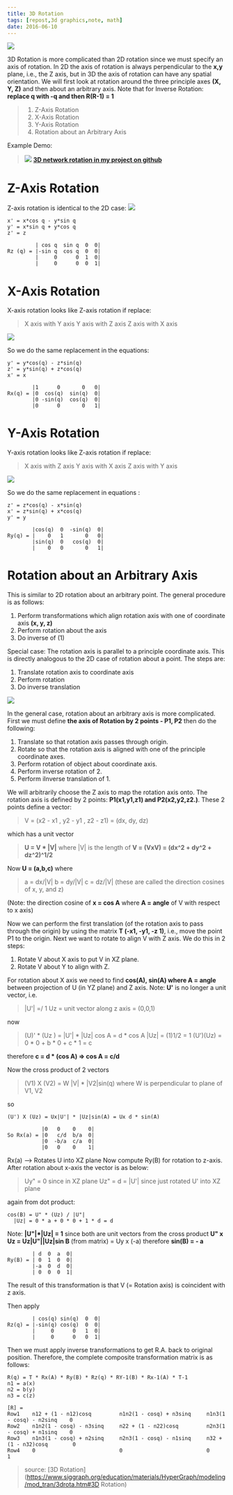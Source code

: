 ```yaml
---
title: 3D Rotation
tags: [repost,3d graphics,note, math]
date: 2016-06-10
---
```


![](https://raw.githubusercontent.com/xieguigang/VisualBasic_AppFramework/master/Datavisualization/Microsoft.VisualBasic.Imaging/Drawing3D/images/feature.jpg)

3D Rotation is more complicated than 2D rotation since we must specify an axis of rotation. In 2D the axis of rotation is always perpendicular to the **x,y** plane, i.e., the Z axis, but in 3D the axis of rotation can have any spatial orientation. We will first look at rotation around the three principle axes **(X, Y, Z)** and then about an arbitrary axis. Note that for Inverse Rotation: **replace q with -q and then R(R-1) = 1**

> 1. Z-Axis Rotation
> 2. X-Axis Rotation
> 3. Y-Axis Rotation
> 4. Rotation about an Arbitrary Axis

<!--more-->

Example Demo:

> ![](https://raw.githubusercontent.com/xieguigang/VisualBasic_AppFramework/master/Datavisualization/Datavisualization.Network/3d_demo.gif)
> [**3D network rotation in my project on github**](https://github.com/xieguigang/VisualBasic_AppFramework/tree/master/Datavisualization/Datavisualization.Network)

# Z-Axis Rotation

Z-axis rotation is identical to the 2D case:
![](https://raw.githubusercontent.com/xieguigang/VisualBasic_AppFramework/master/Datavisualization/Microsoft.VisualBasic.Imaging/Drawing3D/images/3drotz.gif)

```
x' = x*cos q - y*sin q
y' = x*sin q + y*cos q
z' = z

         | cos q  sin q  0  0|
Rz (q) = |-sin q  cos q  0  0|
         |     0      0  1  0|
         |     0      0  0  1|
```

# X-Axis Rotation

X-axis rotation looks like Z-axis rotation if replace:

>X axis with Y axis
Y axis with Z axis
Z axis with X axis

![](https://raw.githubusercontent.com/xieguigang/VisualBasic_AppFramework/master/Datavisualization/Microsoft.VisualBasic.Imaging/Drawing3D/images/3drotx.gif)

So we do the same replacement in the equations:
```
y' = y*cos(q) - z*sin(q)
z' = y*sin(q) + z*cos(q)
x' = x

        |1      0       0   0|
Rx(q) = |0  cos(q)  sin(q)  0|
        |0 -sin(q)  cos(q)  0|
        |0      0       0   1|
```

# Y-Axis Rotation

Y-axis rotation looks like Z-axis rotation if replace:

> X axis with Z axis
> Y axis with X axis
> Z axis with Y axis

![](https://raw.githubusercontent.com/xieguigang/VisualBasic_AppFramework/master/Datavisualization/Microsoft.VisualBasic.Imaging/Drawing3D/images/3droty.gif)

So we do the same replacement in equations :

```
z' = z*cos(q) - x*sin(q)
x' = z*sin(q) + x*cos(q)
y' = y

        |cos(q)  0  -sin(q)  0|
Ry(q) = |    0   1       0   0|
        |sin(q)  0   cos(q)  0|
        |    0   0       0   1|
```

# Rotation about an Arbitrary Axis

This is similar to 2D rotation about an arbitrary point. The general procedure is as follows:

1. Perform transformations which align rotation axis with one of coordinate axis **(x, y, z)**
2. Perform rotation about the axis
3. Do inverse of (1)

Special case: The rotation axis is parallel to a principle coordinate axis. This is directly analogous to the 2D case of rotation about a point. The steps are:

1. Translate rotation axis to coordinate axis
2. Perform rotation
3. Do inverse translation

![](https://raw.githubusercontent.com/xieguigang/VisualBasic_AppFramework/master/Datavisualization/Microsoft.VisualBasic.Imaging/Drawing3D/images/3drotar1.gif)

In the general case, rotation about an arbitrary axis is more complicated. First we must define **the axis of Rotation by 2 points - P1, P2** then do the following:

1. Translate so that rotation axis passes through origin.
2. Rotate so that the rotation axis is aligned with one of the principle coordinate axes.
3. Perform rotation of object about coordinate axis.
4. Perform inverse rotation of 2.
5. Perform iInverse translation of 1.

We will arbitrarily choose the Z axis to map the rotation axis onto. The rotation axis is defined by 2 points: **P1(x1,y1,z1) and P2(x2,y2,z2.)**. These 2 points define a vector:

> V = (x2 - x1 , y2 - y1 , z2 - z1) = (dx, dy, dz)

which has a unit vector

> **U = V \* |V|** where |V| is the length of **V = (VxV) = (dx^2 + dy^2 + dz^2)^1/2**

Now **U = (a,b,c)** where

> a = dx/|V|
> b = dy/|V|
> c = dz/|V| (these are called the direction cosines of x, y, and z)

(Note: the direction cosine of **x = cos A** where **A = angle** of V with respect to x axis)

Now we can perform the first translation (of the rotation axis to pass through the origin) by using the matrix **T (-x1, -y1, -z 1)**, i.e., move the point P1 to the origin. Next we want to rotate to align V with Z axis. We do this in 2 steps:

1. Rotate V about X axis to put V in XZ plane.
2. Rotate V about Y to align with Z.

For rotation about X axis we need to find **cos(A), sin(A) where A = angle** between projection of U (in YZ plane) and Z axis.
Note: **U'** is no longer a unit vector, i.e.
> |U'| =/ 1
> Uz = unit vector along z axis = (0,0,1)

now

> (U)' \* (Uz ) = |U'| \* |Uz| cos A = d \* cos A
> |Uz| = (1)1/2 = 1
> (U')(Uz) = 0 \* 0 + b \* 0 + c \* 1 = c

therefore **c = d \* (cos A) => cos A = c/d**

Now the cross product of 2 vectors

> (V1) X (V2) = W |V| \* |V2|sin(q) where W is perpendicular to plane of V1, V2

so

```
(U') X (Uz) = Ux|U'| * |Uz|sin(A) = Ux d * sin(A)

           |0   0    0    0|
So Rx(a) = |0   c/d  b/a  0|
           |0  -b/a  c/a  0|
           |0   0    0    1|
```
Rx(a) --> Rotates U into XZ plane
Now compute Ry(B) for rotation to z-axis.
After rotation about x-axis the vector is as below:
> Uy" = 0 since in XZ plane
> Uz" = d = |U'| since just rotated U' into XZ plane


again from dot product:
```
cos(B) = U" * (Uz) / |U"|
  |Uz| = 0 * a + 0 * 0 + 1 * d = d
```
Note: **|U"|\*|Uz| = 1** since both are unit vectors
from the cross product **U" x Uz = Uz|U"||Uz|sin B**
(from matrix) = Uy x (-a)
therefore **sin(B) = - a**
```
        | d  0  a  0|
Ry(B) = | 0  1  0  0|
        |-a  0  d  0|
        | 0  0  0  1|
```
The result of this transformation is that V (= Rotation axis) is coincident with z axis.

Then apply
```
        | cos(q) sin(q)  0  0|
Rz(q) = |-sin(q) cos(q)  0  0|
        |     0      0   1  0|
        |     0      0   0  1|
```
Then we must apply inverse transformations to get R.A. back to original position. Therefore, the complete composite transformation matrix is as follows:
```
R(q) = T * Rx(A) * Ry(B) * Rz(q) * RY-1(B) * Rx-1(A) * T-1
n1 = a(x)
n2 = b(y)
n3 = c(z)

[R] =
Row1    n12 + (1 - n12)cosq         n1n2(1 - cosq) + n3sinq     n1n3(1 - cosq) - n2sinq    0
Row2	n1n2(1 - cosq) - n3sinq     n22 + (1 - n22)cosq         n2n3(1 - cosq) + n1sinq    0
Row3	n1n3(1 - cosq) + n2sinq     n2n3(1 - cosq) - n1sinq     n32 + (1 - n32)cosq        0
Row4	0                           0                           0                          1
```

> source: [3D Rotation](https://www.siggraph.org/education/materials/HyperGraph/modeling/mod_tran/3drota.htm#3D Rotation)
